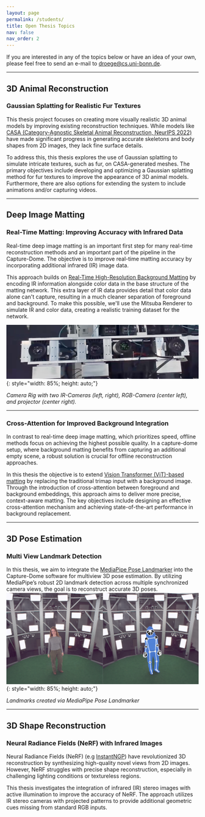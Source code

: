 ```yaml
---
layout: page
permalink: /students/
title: Open Thesis Topics 
nav: false
nav_order: 2
---
```




If you are interested in any of the topics below or have an idea of your own, please feel free to send an e-mail to [droege@cs.uni-bonn.de](mailto:droege@cs.uni-bonn.de).

---

## **3D Animal Reconstruction**
### Gaussian Splatting for Realistic Fur Textures  


This thesis project focuses on creating more visually realistic 3D animal models by improving existing reconstruction techniques. While models like [CASA (Category-Agnostic Skeletal Animal Reconstruction, NeurIPS 2022)](https://ivenwu.com/CASA/) have made significant progress in generating accurate skeletons and body shapes from 2D images, they lack fine surface details.

To address this, this thesis explores the use of Gaussian splatting to simulate intricate textures, such as fur, on CASA-generated meshes. The primary objectives include developing and optimizing a Gaussian splatting method for fur textures to improve the appearance of 3D animal models. Furthermore, there are also options for extending the system to include animations and/or capturing videos.

<!-- ![Alt text](/assets/img/casa.png){: style="width: 100%; height: auto;"} -->

<!-- *3D animal reconstruction. Image partly taken and modified from Wu, Yuefan, et al. "Casa: Category-agnostic skeletal animal reconstruction." Advances in Neural Information Processing Systems 35 (2022): 28559-28574.* -->

---

## **Deep Image Matting**
<!-- ## **Infrared Information for Real-Time Image Matting** -->
### Real-Time Matting: Improving Accuracy with Infrared Data

Real-time deep image matting is an important first step for many real-time reconstruction methods and an important part of the pipeline in the Capture-Dome. The objective is to improve real-time matting accuracy by incorporating additional infrared (IR) image data.

This approach builds on [Real-Time High-Resolution Background Matting](https://grail.cs.washington.edu/projects/background-matting-v2/) by encoding IR information alongside color data in the base structure of the matting network. This extra layer of IR data provides detail that color data alone can't capture, resulting in a much cleaner separation of foreground and background. To make this possible, we'll use the Mitsuba Renderer to simulate IR and color data, creating a realistic training dataset for the network.

<!-- ![Alt text](/assets/img/g1881.png){: style="width: 100%; height: auto;"}

*IR-assisted image matting. Image partly taken and modified from Lin, Shanchuan, et al. "Real-time high-resolution background matting." Proceedings of the IEEE/CVF Conference on Computer Vision and Pattern Recognition. 2021.* -->
![Alt text](/assets/img/IR.png){: style="width: 85%; height: auto;"}

*Camera Rig with two IR-Cameras (left, right), RGB-Camera (center left), and projector (center right).*


---

<!-- ## **Vision Transformer for Accurate Image Matting** -->
### Cross-Attention for Improved Background Integration


In contrast to real-time deep image matting, which prioritizes speed, offline methods focus on achieving the highest possible quality. In a capture-dome setup, where background matting benefits from capturing an additional empty scene, a robust solution is crucial for offline reconstruction approaches.

In this thesis the objective is to extend [Vision Transformer (ViT)-based matting](https://github.com/hustvl/ViTMatte) by replacing the traditional trimap input with a background image. Through the introduction of cross-attention between foreground and background embeddings, this approach aims to deliver more precise, context-aware matting. The key objectives include designing an effective cross-attention mechanism and achieving state-of-the-art performance in background replacement.

---

## **3D Pose Estimation**
### Multi View Landmark Detection



In this thesis, we aim to integrate the [MediaPipe Pose Landmarker](https://ai.google.dev/edge/mediapipe/solutions/vision/pose_landmarker) into the Capture-Dome software for multiview 3D pose estimation. By utilizing MediaPipe’s robust 2D landmark detection across multiple synchronized camera views, the goal is to reconstruct accurate 3D poses.
![Alt text](/assets/img/landmark.png){: style="width: 85%; height: auto;"}

*Landmarks created via MediaPipe Pose Landmarker*

---

## **3D Shape Reconstruction**
### Neural Radiance Fields (NeRF) with Infrared Images
Neural Radiance Fields (NeRF) (e.g [InstantNGP](https://github.com/NVlabs/instant-ngp)) have revolutionized 3D reconstruction by synthesizing high-quality novel views from 2D images. However, NeRF struggles with precise shape reconstruction, especially in challenging lighting conditions or textureless regions.

This thesis investigates the integration of infrared (IR) stereo images with active illumination to improve the accuracy of NeRF. The approach utilizes IR stereo cameras with projected patterns to provide additional geometric cues missing from standard RGB inputs.
